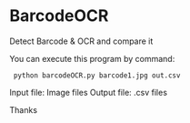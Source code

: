 # BarcodeOCR
Detect Barcode &amp; OCR and compare it


You can execute this program by command:
     
     python barcodeOCR.py barcode1.jpg out.csv
     
     
  Input file: Image files
  Output file: .csv files
  
  
  
  
  
Thanks
